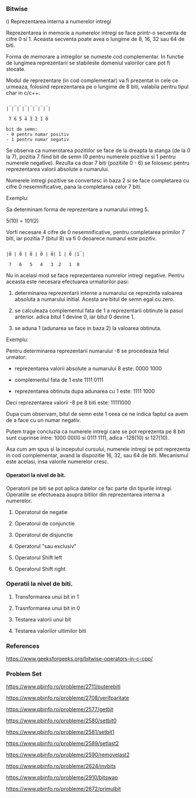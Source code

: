 ### Bitwise 

i) Reprezentarea interna a numerelor intregi

Reprezentarea in memorie a numerelor intregi se face printr-o secventa de cifre 0 si 1. Aceasta secventa poate avea o lungime de 8, 16, 32 sau 64 de biti.

Forma de memorare a intregilor se numeste cod complementar. In functie de lungimea reprezentarii se stabileste domeniul valorilor care pot fi stocate.

Modul de reprezentare (in cod complementar) va fi prezentat in cele ce urmeaza, folosind reprezentarea pe o lungime de 8 biti, valabila pentru tipul char 
in c/c++.
```
 _ _ _ _ _ _ _ _
| | | | | | | | |
 _ _ _ _ _ _ _ _ 
 7 6 5 4 3 2 1 0

bit de semn:
- 0 pentru numar positiv
- 1 pentru numar negativ
```

Se observa ca numerotarea pozitiilor se face de la dreapta la stanga (de la 0 la 7), pozitia 7 fiind bit de semn (0 pentru numerele pozitive si 1 pentru numerele negative). Rezulta ca doar 7 biti (pozitiile 0 - 6) se folosesc pentru reprezentarea valorii absolute a numarului. 

Numerele intregi pozitive se convertesc in baza 2 si se face completarea cu cifre 0 nesemnificative, pana la completarea celor 7 biti.

Exemplu:

Sa determinam forma de reprezentare a numarului intreg 5.

5(10) = 101(2)

Vorfi necesare 4 cifre de 0 nesemnificative, pentru completarea primilor 7 biti, iar pozitia 7 (bitul 8) va fi 0 deoarece numarul este pozitiv.

```
 _   _   _   _   _  _   _   _
|0 | 0 | 0 | 0 | 0| 1 | 0 |1 |
 
 7   6   5   4   3  2   1  0
```

Nu in acelasi mod se face reprezentarea numrelor intregi negative. Pentru aceasta este necesara efectuarea urmatorilor pasi:

1) determinarea reprezentarii interne a numarului ce reprezinta valoarea absoluta a numarului initial. Acesta are bitul de semn egal cu zero.

2) se calculeaza complementul fata de 1 a reprezentarii obtinute la pasul anterior. adica bitul 1 devine 0, iar bitul 0 devine 1.

3) se aduna 1 (adunarea se face in baza 2) la valoarea obtinuta.


Exemplu:

Pentru determinarea reprezentarii numarului -8 se procedeaza felul urmator:

- reprezentarea valorii absolute a numarului 8 este: 0000 1000

- complementul fata de 1 este 1111 0111
 
- reprezentarea obtinuta dupa adunarea cu 1 este: 1111 1000

 Deci reprezentarea valorii -8 pe 8 biti este: 11111000

Dupa cum observam, bitul de semn este 1 ceea ce ne indica faptul ca avem de a face cu un numar negativ.

Putem trage concluzia ca numerele intregi care se pot reprezenta pe 8 biti sunt cuprinse intre: 1000 0000 si 0111 1111, adica -128(10) si 127(10).


Asa cum am spus si la inceputul cursului, numerele intregi se pot reprezenta in cod complementar, avand la dispozitie 16, 32, sau 64 de biti. Mecanismul
este acelasi, insa valorile numerelor cresc.


#### Operatori la nivel de bit.

Operatorii pe biti se pot aplica datelor ce fac parte din tipurile intregi. Operatiile se efectueaza asupra bitilor din reprezentarea interna a numerelor.

1) Operatorul de negatie

2) Operatorul de conjunctie

3) Operatorul de disjunctie

4) Operatorul "sau exclusiv"

5) Operatorul Shift left

6) Operatorul Shift right

### Operatii la nivel de biti.

1) Transformarea unui bit in 1

2) Trasnformarea unui bit in 0

3) Testarea valorii unui bit

4) Testarea valorilor ultimilor biti


### References

https://www.geeksforgeeks.org/bitwise-operators-in-c-cpp/

### Problem Set

https://www.pbinfo.ro/probleme/2711/puterebiti

https://www.pbinfo.ro/probleme/2708/verifparitate

https://www.pbinfo.ro/probleme/2577/getbit

https://www.pbinfo.ro/probleme/2580/setbit0

https://www.pbinfo.ro/probleme/2581/setbit1

https://www.pbinfo.ro/probleme/2589/setlast2

https://www.pbinfo.ro/probleme/2590/removelast2

https://www.pbinfo.ro/probleme/2624/invbits

https://www.pbinfo.ro/probleme/2910/bitswap

https://www.pbinfo.ro/probleme/2672/primulbit
